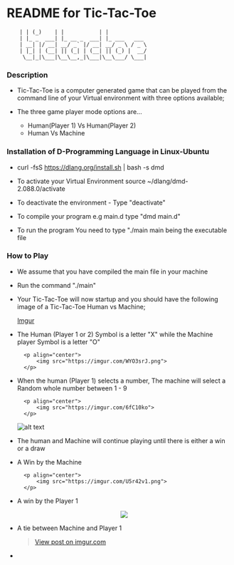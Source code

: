 # README for Tic-Tac-Toe

        | | (_)    | |           | |            
        | |_ _  ___| |_ __ _  ___| |_ ___   ___ 
        | __| |/ __| __/ _` |/ __| __/ _ \ / _ \
        | |_| | (__| || (_| | (__| || (_) |  __/
         \__|_|\___|\__\__,_|\___|\__\___/ \___|



### Description

* Tic-Tac-Toe is a computer generated game that can be played from the command line of your Virtual environment with three options available;

<ul>
<li>The three game player mode options are...</li>
<ul>
<li>Human(Player 1) Vs Human(Player 2)</li>
<li>Human Vs Machine</li>
</ul>
</ul>

### Installation of D-Programming Language in Linux-Ubuntu


* curl -fsS https://dlang.org/install.sh | bash -s dmd

* To activate your Virtual Environment source ~/dlang/dmd-2.088.0/activate

* To deactivate the environment - Type "deactivate"

* To compile your program e.g main.d type "dmd main.d"

* To run the program You need to type "./main main being the executable file


### How to Play

* We assume that you have compiled the main file in your machine

* Run the command "./main"

* Your Tic-Tac-Toe will now startup and you should have the following image of a Tic-Tac-Toe Human vs Machine;
	
	[Imgur](https://imgur.com/Z0sffq3)


* The Human (Player 1 or 2) Symbol is a letter "X" while the Machine player Symbol is a letter "O"

        <p align="center">
            <img src="https://imgur.com/WYO3srJ.png">
        </p>


* When the human (Player 1) selects a number, The machine will select a Random whole number between 1 - 9

        <p align="center">
            <img src="https://imgur.com/6fC10ko">
        </p>
	
	![alt text](https://imgur.com/6fC10ko "Logo Title Text 1")



* The human and Machine will continue playing until there is either a win or a draw

* A Win by the Machine

        <p align="center">
            <img src="https://imgur.com/U5r42v1.png">
        </p>

* A win by the Player 1

	<p align="center">
            <img src="https://imgur.com/lcWh9yC">
        </p>


* A tie between Machine and Player 1

	<blockquote class="imgur-embed-pub" lang="en" data-id="Z0sffq3"><a href="https://imgur.com/Z0sffq3">View post on imgur.com</a></blockquote><script async src="//s.imgur.com/min/embed.js" charset="utf-8"></script>

* 

